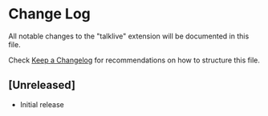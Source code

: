 # Change Log

All notable changes to the "talklive" extension will be documented in this file.

Check [Keep a Changelog](http://keepachangelog.com/) for recommendations on how to structure this file.

## [Unreleased]

- Initial release